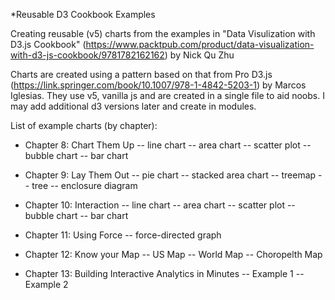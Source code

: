 *Reusable D3 Cookbook Examples

Creating reusable (v5) charts from the examples in "Data Visulization with D3.js Cookbook" (https://www.packtpub.com/product/data-visualization-with-d3-js-cookbook/9781782162162) by Nick Qu Zhu 

Charts are created using a pattern based on that from Pro D3.js (https://link.springer.com/book/10.1007/978-1-4842-5203-1) by Marcos Iglesias.
They use v5, vanilla js and are created in a single file to aid noobs. I may add additional d3 versions later and create in modules.

List of example charts (by chapter):

- Chapter 8: Chart Them Up
-- line chart
-- area chart
-- scatter plot
-- bubble chart
-- bar chart

- Chapter 9: Lay Them Out
-- pie chart
-- stacked area chart
-- treemap
-- tree
-- enclosure diagram

- Chapter 10: Interaction
-- line chart
-- area chart
-- scatter plot
-- bubble chart
-- bar chart

- Chapter 11: Using Force
-- force-directed graph

- Chapter 12: Know your Map
-- US Map
-- World Map
-- Choropelth Map

- Chapter 13: Building Interactive Analytics in Minutes
-- Example 1
-- Example 2
